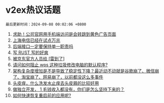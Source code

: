 # v2ex热议话题

`最后更新时间：2024-09-08 00:02:06 +0800`

1. [求助！公司官网用手机端访问是会转跳到黄色广告页面](https://www.v2ex.com/t/1070878)
1. [上海电信已经在试点万兆](https://www.v2ex.com/t/1070890)
1. [后端接口一定要保持单一职责吗](https://www.v2ex.com/t/1070858)
1. [写 RUST 写的好爽](https://www.v2ex.com/t/1070876)
1. [被京东官方人员给 [雷到了]](https://www.v2ex.com/t/1070889)
1. [请问如何阻止 wps 这种垃圾修改电脑的默认程序?](https://www.v2ex.com/t/1070887)
1. [架构复杂度增加是不是导致了稳定性下降？最近动不动就是谷歌崩了、微信崩了、淘宝崩了、网易崩了，以前都没这么多事件](https://www.v2ex.com/t/1070899)
1. [头皮痒，什么洗发水止痒去头皮屑的比较好用](https://www.v2ex.com/t/1070900)
1. [做独立开发， 1 毛钱收入都没有，你们是怎么坚持下来的？](https://www.v2ex.com/t/1070913)
1. [如何快速恢复重启前的应用呢?](https://www.v2ex.com/t/1070882)

